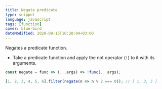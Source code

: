```yaml
---
title: Negate predicate
type: snippet
language: javascript
tags: [function]
cover: blue-bird
dateModified: 2020-09-15T16:28:04+03:00
---
```


Negates a predicate function.

- Take a predicate function and apply the not operator (`!`) to it with its arguments.

```js
const negate = func => (...args) => !func(...args);
```

```js
[1, 2, 3, 4, 5, 6].filter(negate(n => n % 2 === 0)); // [ 1, 3, 5 ]
```
